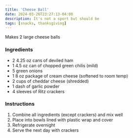 ```yaml
---
title: 'Cheese Ball'
date: 2024-03-26T23:27:13-04:00
description: It's not a sport but should be
tags: [snacks, thanksgiving]
---
```


Makes 2 large cheese balls

### Ingredients

- 2 4.25 oz cans of deviled ham
- 1 4.5 oz can of chopped green chilis (mild)
- 5 green onions
- 1 8 oz package of cream cheese (softened to room temp)
- 2 cups of cheddar cheese (shredded)
- 1 dash of garlic powder
- 4 sleeves of Ritz crackers

### Instructions

1. Combine all ingredients (except crackers) and mix well
2. Place into bowls lined with plastic wrap and cover
3. Refrigerate overnight
4. Serve the next day with crackers
